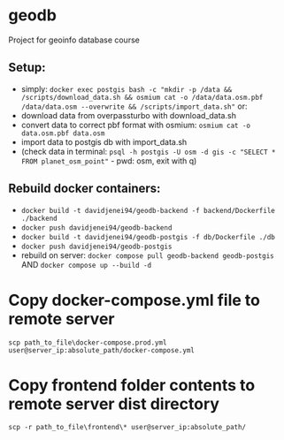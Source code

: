 # geodb
Project for geoinfo database course

## Setup:
- simply: `docker exec postgis bash -c "mkdir -p /data && /scripts/download_data.sh && osmium cat -o /data/data.osm.pbf /data/data.osm --overwrite && /scripts/import_data.sh"`
or:
- download data from overpassturbo with download_data.sh
- convert data to correct pbf format with osmium: `osmium cat -o data.osm.pbf data.osm` 
- import data to postgis db with import_data.sh
- (check data in terminal: `psql -h postgis -U osm -d gis -c "SELECT * FROM planet_osm_point"` - pwd: osm, exit with q)

## Rebuild docker containers:
- `docker build -t davidjenei94/geodb-backend -f backend/Dockerfile ./backend`
- `docker push davidjenei94/geodb-backend`
- `docker build -t davidjenei94/geodb-postgis -f db/Dockerfile ./db`
- `docker push davidjenei94/geodb-postgis`
- rebuild on server: `docker compose pull geodb-backend geodb-postgis` AND `docker compose up --build -d`

# Copy docker-compose.yml file to remote server
`scp path_to_file\docker-compose.prod.yml user@server_ip:absolute_path/docker-compose.yml`

# Copy frontend folder contents to remote server dist directory
`scp -r path_to_file\frontend\* user@server_ip:absolute_path/`
